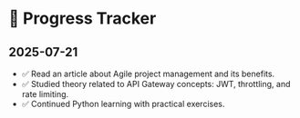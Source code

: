 # 🚀 Progress Tracker

## 2025-07-21
- ✅ Read an article about Agile project management and its benefits.
- ✅ Studied theory related to API Gateway concepts: JWT, throttling, and rate limiting.
- ✅ Continued Python learning with practical exercises.

